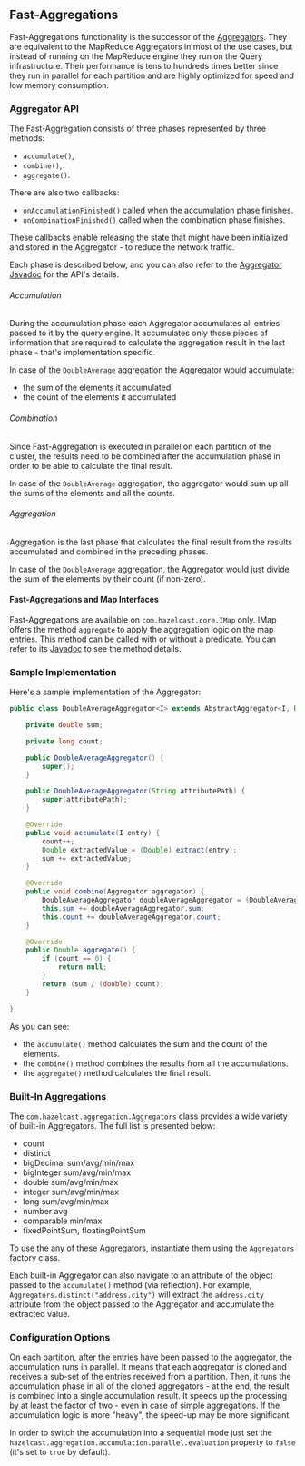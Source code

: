 
## Fast-Aggregations

Fast-Aggregations functionality is the successor of the [Aggregators](#aggregators).
They are equivalent to the MapReduce Aggregators in most of the use cases, but instead of running on the MapReduce engine they run on the Query infrastructure.
Their performance is tens to hundreds times better since they run in parallel for each partition and are highly optimized for speed and low memory consumption.

### Aggregator API

The Fast-Aggregation consists of three phases represented by three methods:

- `accumulate()`,
- `combine()`,
- `aggregate()`.

There are also two callbacks:

- `onAccumulationFinished()` called when the accumulation phase finishes.
- `onCombinationFinished()` called when the combination phase finishes.

These callbacks enable releasing the state that might have been initialized and stored in the Aggregator - to reduce the network traffic.

Each phase is described below, and you can also refer to the [Aggregator Javadoc](http://docs.hazelcast.org/docs/latest/javadoc/com/hazelcast/aggregation/Aggregator.html) for the API's details.

###### Accumulation

During the accumulation phase each Aggregator accumulates all entries passed to it by the query engine.
It accumulates only those pieces of information that are required to calculate the aggregation result in the last phase - that's implementation specific.

In case of the `DoubleAverage` aggregation the Aggregator would accumulate:

- the sum of the elements it accumulated
- the count of the elements it accumulated

###### Combination

Since Fast-Aggregation is executed in parallel on each partition of the cluster, the results need to be combined after the accumulation phase in order to be able to calculate the final result.

In case of the `DoubleAverage` aggregation, the aggregator would sum up all the sums of the elements and all the counts.


###### Aggregation

Aggregation is the last phase that calculates the final result from the results accumulated and combined in the preceding phases.

In case of the `DoubleAverage` aggregation, the Aggregator would just divide the sum of the elements by their count (if non-zero).


#### Fast-Aggregations and Map Interfaces

Fast-Aggregations are available on `com.hazelcast.core.IMap` only. IMap offers the method `aggregate` to apply the aggregation logic on the map entries. This method can be called with or without a predicate. You can refer to its [Javadoc](http://docs.hazelcast.org/docs/latest/javadoc/com/hazelcast/core/IMap.html#aggregate-com.hazelcast.aggregation.Aggregator-) to see the method details.


### Sample Implementation

Here's a sample implementation of the Aggregator:

```java
public class DoubleAverageAggregator<I> extends AbstractAggregator<I, Double> {

    private double sum;

    private long count;

    public DoubleAverageAggregator() {
        super();
    }

    public DoubleAverageAggregator(String attributePath) {
        super(attributePath);
    }

    @Override
    public void accumulate(I entry) {
        count++;
        Double extractedValue = (Double) extract(entry);
        sum += extractedValue;
    }

    @Override
    public void combine(Aggregator aggregator) {
        DoubleAverageAggregator doubleAverageAggregator = (DoubleAverageAggregator) aggregator;
        this.sum += doubleAverageAggregator.sum;
        this.count += doubleAverageAggregator.count;
    }

    @Override
    public Double aggregate() {
        if (count == 0) {
            return null;
        }
        return (sum / (double) count);
    }

}

```

As you can see:

- the `accumulate()` method calculates the sum and the count of the elements.
- the `combine()` method combines the results from all the accumulations.
- the `aggregate()` method calculates the final result.

### Built-In Aggregations

The `com.hazelcast.aggregation.Aggregators` class provides a wide variety of built-in Aggregators.
The full list is presented below:

- count
- distinct
- bigDecimal sum/avg/min/max
- bigInteger sum/avg/min/max
- double sum/avg/min/max
- integer sum/avg/min/max
- long sum/avg/min/max
- number avg
- comparable min/max
- fixedPointSum, floatingPointSum

To use the any of these Aggregators, instantiate them using the `Aggregators` factory class.

Each built-in Aggregator can also navigate to an attribute of the object passed to the `accumulate()` method (via reflection). For example, `Aggregators.distinct("address.city")` will extract the `address.city` attribute from the object passed to the Aggregator and accumulate the extracted value.

### Configuration Options

On each partition, after the entries have been passed to the aggregator, the accumulation runs in parallel.
It means that each aggregator is cloned and receives a sub-set of the entries received from a partition.
Then, it runs the accumulation phase in all of the cloned aggregators - at the end, the result is combined into a single accumulation result.
It speeds up the processing by at least the factor of two - even in case of simple aggregations. If the accumulation logic is more "heavy", the speed-up may be more significant.

In order to switch the accumulation into a sequential mode just set the `hazelcast.aggregation.accumulation.parallel.evaluation` property to `false` (it's set to `true` by default).

